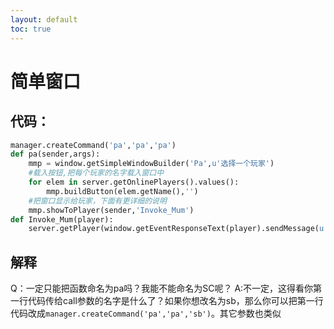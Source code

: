 ```yaml
---
layout: default
toc: true
---
```

# 简单窗口

代码：
-----
~~~~python
manager.createCommand('pa','pa','pa')
def pa(sender,args):
    mmp = window.getSimpleWindowBuilder('Pa',u'选择一个玩家')
    #载入按钮,把每个玩家的名字载入窗口中
    for elem in server.getOnlinePlayers().values():
        mmp.buildButton(elem.getName(),'')
    #把窗口显示给玩家，下面有更详细的说明
    mmp.showToPlayer(sender,'Invoke_Mum')
def Invoke_Mum(player):
    server.getPlayer(window.getEventResponseText(player).sendMessage(u'SSBB'))
~~~~
解释
----
Q：一定只能把函数命名为pa吗？我能不能命名为SC呢？
A:不一定，这得看你第一行代码传给call参数的名字是什么了？如果你想改名为sb，那么你可以把第一行代码改成`manager.createCommand('pa','pa','sb')`。其它参数也类似

